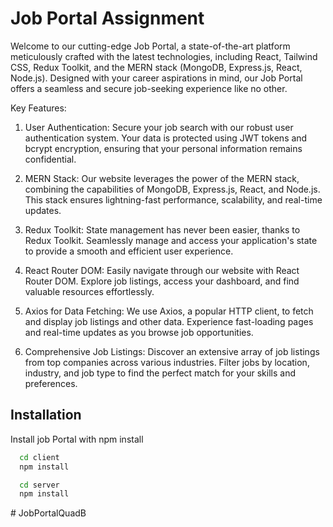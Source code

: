 
# Job Portal Assignment 

Welcome to our cutting-edge Job Portal, a state-of-the-art platform meticulously crafted with the latest technologies, including React, Tailwind CSS, Redux Toolkit, and the MERN stack (MongoDB, Express.js, React, Node.js). Designed with your career aspirations in mind, our Job Portal offers a seamless and secure job-seeking experience like no other.

Key Features:

1. User Authentication:
Secure your job search with our robust user authentication system. Your data is protected using JWT tokens and bcrypt encryption, ensuring that your personal information remains confidential.

2. MERN Stack:
Our website leverages the power of the MERN stack, combining the capabilities of MongoDB, Express.js, React, and Node.js. This stack ensures lightning-fast performance, scalability, and real-time updates.

3. Redux Toolkit:
State management has never been easier, thanks to Redux Toolkit. Seamlessly manage and access your application's state to provide a smooth and efficient user experience.

4. React Router DOM:
Easily navigate through our website with React Router DOM. Explore job listings, access your dashboard, and find valuable resources effortlessly.

5. Axios for Data Fetching:
We use Axios, a popular HTTP client, to fetch and display job listings and other data. Experience fast-loading pages and real-time updates as you browse job opportunities.

6. Comprehensive Job Listings:
Discover an extensive array of job listings from top companies across various industries. Filter jobs by location, industry, and job type to find the perfect match for your skills and preferences.




## Installation

Install job Portal with npm install

```bash
  cd client
  npm install 
```
```bash
  cd server
  npm install 
```
    
#   J o b P o r t a l Q u a d B  
 